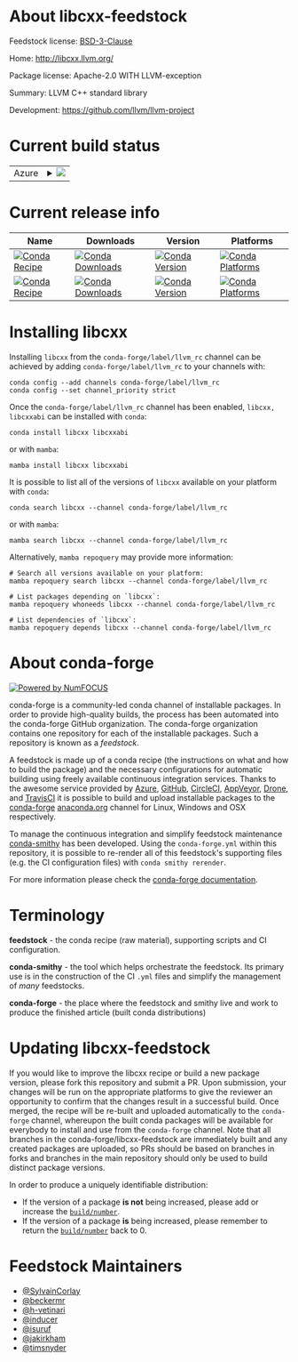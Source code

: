 About libcxx-feedstock
======================

Feedstock license: [BSD-3-Clause](https://github.com/conda-forge/libcxx-feedstock/blob/main/LICENSE.txt)

Home: http://libcxx.llvm.org/

Package license: Apache-2.0 WITH LLVM-exception

Summary: LLVM C++ standard library

Development: https://github.com/llvm/llvm-project

Current build status
====================


<table>
    
  <tr>
    <td>Azure</td>
    <td>
      <details>
        <summary>
          <a href="https://dev.azure.com/conda-forge/feedstock-builds/_build/latest?definitionId=526&branchName=main">
            <img src="https://dev.azure.com/conda-forge/feedstock-builds/_apis/build/status/libcxx-feedstock?branchName=main">
          </a>
        </summary>
        <table>
          <thead><tr><th>Variant</th><th>Status</th></tr></thead>
          <tbody><tr>
              <td>linux_64</td>
              <td>
                <a href="https://dev.azure.com/conda-forge/feedstock-builds/_build/latest?definitionId=526&branchName=main">
                  <img src="https://dev.azure.com/conda-forge/feedstock-builds/_apis/build/status/libcxx-feedstock?branchName=main&jobName=linux&configuration=linux%20linux_64_" alt="variant">
                </a>
              </td>
            </tr><tr>
              <td>osx_64_sys_abipost-12</td>
              <td>
                <a href="https://dev.azure.com/conda-forge/feedstock-builds/_build/latest?definitionId=526&branchName=main">
                  <img src="https://dev.azure.com/conda-forge/feedstock-builds/_apis/build/status/libcxx-feedstock?branchName=main&jobName=osx&configuration=osx%20osx_64_sys_abipost-12" alt="variant">
                </a>
              </td>
            </tr><tr>
              <td>osx_64_sys_abipre-12</td>
              <td>
                <a href="https://dev.azure.com/conda-forge/feedstock-builds/_build/latest?definitionId=526&branchName=main">
                  <img src="https://dev.azure.com/conda-forge/feedstock-builds/_apis/build/status/libcxx-feedstock?branchName=main&jobName=osx&configuration=osx%20osx_64_sys_abipre-12" alt="variant">
                </a>
              </td>
            </tr><tr>
              <td>osx_arm64_sys_abipost-12</td>
              <td>
                <a href="https://dev.azure.com/conda-forge/feedstock-builds/_build/latest?definitionId=526&branchName=main">
                  <img src="https://dev.azure.com/conda-forge/feedstock-builds/_apis/build/status/libcxx-feedstock?branchName=main&jobName=osx&configuration=osx%20osx_arm64_sys_abipost-12" alt="variant">
                </a>
              </td>
            </tr><tr>
              <td>osx_arm64_sys_abipre-12</td>
              <td>
                <a href="https://dev.azure.com/conda-forge/feedstock-builds/_build/latest?definitionId=526&branchName=main">
                  <img src="https://dev.azure.com/conda-forge/feedstock-builds/_apis/build/status/libcxx-feedstock?branchName=main&jobName=osx&configuration=osx%20osx_arm64_sys_abipre-12" alt="variant">
                </a>
              </td>
            </tr>
          </tbody>
        </table>
      </details>
    </td>
  </tr>
</table>

Current release info
====================

| Name | Downloads | Version | Platforms |
| --- | --- | --- | --- |
| [![Conda Recipe](https://img.shields.io/badge/recipe-libcxx-green.svg)](https://anaconda.org/conda-forge/libcxx) | [![Conda Downloads](https://img.shields.io/conda/dn/conda-forge/libcxx.svg)](https://anaconda.org/conda-forge/libcxx) | [![Conda Version](https://img.shields.io/conda/vn/conda-forge/libcxx.svg)](https://anaconda.org/conda-forge/libcxx) | [![Conda Platforms](https://img.shields.io/conda/pn/conda-forge/libcxx.svg)](https://anaconda.org/conda-forge/libcxx) |
| [![Conda Recipe](https://img.shields.io/badge/recipe-libcxxabi-green.svg)](https://anaconda.org/conda-forge/libcxxabi) | [![Conda Downloads](https://img.shields.io/conda/dn/conda-forge/libcxxabi.svg)](https://anaconda.org/conda-forge/libcxxabi) | [![Conda Version](https://img.shields.io/conda/vn/conda-forge/libcxxabi.svg)](https://anaconda.org/conda-forge/libcxxabi) | [![Conda Platforms](https://img.shields.io/conda/pn/conda-forge/libcxxabi.svg)](https://anaconda.org/conda-forge/libcxxabi) |

Installing libcxx
=================

Installing `libcxx` from the `conda-forge/label/llvm_rc` channel can be achieved by adding `conda-forge/label/llvm_rc` to your channels with:

```
conda config --add channels conda-forge/label/llvm_rc
conda config --set channel_priority strict
```

Once the `conda-forge/label/llvm_rc` channel has been enabled, `libcxx, libcxxabi` can be installed with `conda`:

```
conda install libcxx libcxxabi
```

or with `mamba`:

```
mamba install libcxx libcxxabi
```

It is possible to list all of the versions of `libcxx` available on your platform with `conda`:

```
conda search libcxx --channel conda-forge/label/llvm_rc
```

or with `mamba`:

```
mamba search libcxx --channel conda-forge/label/llvm_rc
```

Alternatively, `mamba repoquery` may provide more information:

```
# Search all versions available on your platform:
mamba repoquery search libcxx --channel conda-forge/label/llvm_rc

# List packages depending on `libcxx`:
mamba repoquery whoneeds libcxx --channel conda-forge/label/llvm_rc

# List dependencies of `libcxx`:
mamba repoquery depends libcxx --channel conda-forge/label/llvm_rc
```


About conda-forge
=================

[![Powered by
NumFOCUS](https://img.shields.io/badge/powered%20by-NumFOCUS-orange.svg?style=flat&colorA=E1523D&colorB=007D8A)](https://numfocus.org)

conda-forge is a community-led conda channel of installable packages.
In order to provide high-quality builds, the process has been automated into the
conda-forge GitHub organization. The conda-forge organization contains one repository
for each of the installable packages. Such a repository is known as a *feedstock*.

A feedstock is made up of a conda recipe (the instructions on what and how to build
the package) and the necessary configurations for automatic building using freely
available continuous integration services. Thanks to the awesome service provided by
[Azure](https://azure.microsoft.com/en-us/services/devops/), [GitHub](https://github.com/),
[CircleCI](https://circleci.com/), [AppVeyor](https://www.appveyor.com/),
[Drone](https://cloud.drone.io/welcome), and [TravisCI](https://travis-ci.com/)
it is possible to build and upload installable packages to the
[conda-forge](https://anaconda.org/conda-forge) [anaconda.org](https://anaconda.org/)
channel for Linux, Windows and OSX respectively.

To manage the continuous integration and simplify feedstock maintenance
[conda-smithy](https://github.com/conda-forge/conda-smithy) has been developed.
Using the ``conda-forge.yml`` within this repository, it is possible to re-render all of
this feedstock's supporting files (e.g. the CI configuration files) with ``conda smithy rerender``.

For more information please check the [conda-forge documentation](https://conda-forge.org/docs/).

Terminology
===========

**feedstock** - the conda recipe (raw material), supporting scripts and CI configuration.

**conda-smithy** - the tool which helps orchestrate the feedstock.
                   Its primary use is in the construction of the CI ``.yml`` files
                   and simplify the management of *many* feedstocks.

**conda-forge** - the place where the feedstock and smithy live and work to
                  produce the finished article (built conda distributions)


Updating libcxx-feedstock
=========================

If you would like to improve the libcxx recipe or build a new
package version, please fork this repository and submit a PR. Upon submission,
your changes will be run on the appropriate platforms to give the reviewer an
opportunity to confirm that the changes result in a successful build. Once
merged, the recipe will be re-built and uploaded automatically to the
`conda-forge` channel, whereupon the built conda packages will be available for
everybody to install and use from the `conda-forge` channel.
Note that all branches in the conda-forge/libcxx-feedstock are
immediately built and any created packages are uploaded, so PRs should be based
on branches in forks and branches in the main repository should only be used to
build distinct package versions.

In order to produce a uniquely identifiable distribution:
 * If the version of a package **is not** being increased, please add or increase
   the [``build/number``](https://docs.conda.io/projects/conda-build/en/latest/resources/define-metadata.html#build-number-and-string).
 * If the version of a package **is** being increased, please remember to return
   the [``build/number``](https://docs.conda.io/projects/conda-build/en/latest/resources/define-metadata.html#build-number-and-string)
   back to 0.

Feedstock Maintainers
=====================

* [@SylvainCorlay](https://github.com/SylvainCorlay/)
* [@beckermr](https://github.com/beckermr/)
* [@h-vetinari](https://github.com/h-vetinari/)
* [@inducer](https://github.com/inducer/)
* [@isuruf](https://github.com/isuruf/)
* [@jakirkham](https://github.com/jakirkham/)
* [@timsnyder](https://github.com/timsnyder/)

